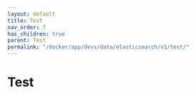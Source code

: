 ```yaml
---
layout: default
title: Test
nav_order: 7
has_children: true
parent: Test
permalink: "/docker/app/devs/data/elasticsearch/v1/test/"
---
```


# Test
